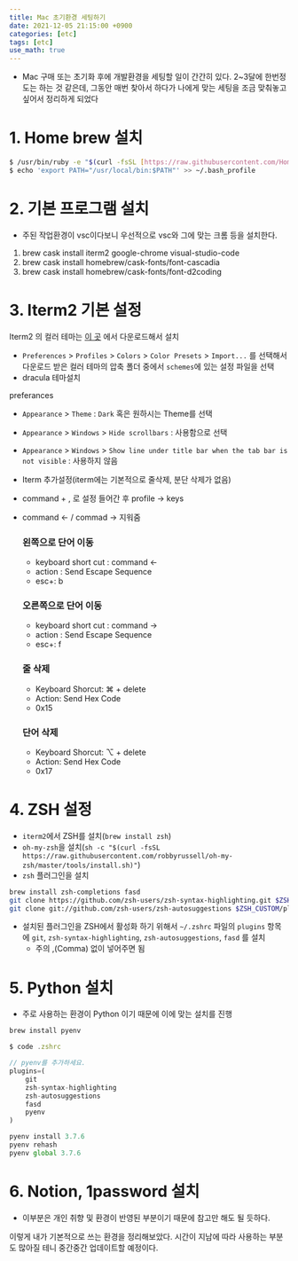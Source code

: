 ```yaml
---
title: Mac 초기환경 세팅하기
date: 2021-12-05 21:15:00 +0900
categories: [etc]
tags: [etc]
use_math: true
---
```

- Mac 구매 또는 초기화 후에 개발환경을 세팅할 일이 간간히 있다. 2~3달에 한번정도는 하는 것 같은데, 그동안 매번 찾아서 하다가 나에게 맞는 세팅을 조금 맞춰놓고 싶어서 정리하게 되었다

# 1. Home brew 설치

```bash
$ /usr/bin/ruby -e "$(curl -fsSL [https://raw.githubusercontent.com/Homebrew/install/master/install](https://raw.githubusercontent.com/Homebrew/install/master/install))"
$ echo 'export PATH="/usr/local/bin:$PATH"' >> ~/.bash_profile
```

# 2. 기본 프로그램 설치
- 주된 작업환경이 vsc이다보니 우선적으로 vsc와 그에 맞는 크롬 등을 설치한다.

1. brew cask install iterm2 google-chrome visual-studio-code
2. brew cask install homebrew/cask-fonts/font-cascadia
3. brew cask install homebrew/cask-fonts/font-d2coding

# 3. Iterm2 기본 설정

Iterm2 의 컬러 테마는 [이 곳](http://iterm2colorschemes.com/) 에서 다운로드해서 설치

- `Preferences` > `Profiles` > `Colors` > `Color Presets` > `Import...` 를 선택해서 다운로드 받은 컬러 테마의 압축 폴더 중에서 `schemes`에 있는 설정 파일을 선택
- dracula 테마설치

preferances

- `Appearance` > `Theme` : `Dark` 혹은 원하시는 Theme를 선택
- `Appearance` > `Windows` > `Hide scrollbars` : 사용함으로 선택
- `Appearance` > `Windows` > `Show line under title bar when the tab bar is not visible` : 사용하지 않음

- Iterm 추가설정(iterm에는 기본적으로 줄삭제, 분단 삭제가 없음)
- command + , 로 설정 들어간 후 profile → keys
- command ← / commad → 지워줌
    
    ### 왼쪽으로 단어 이동
    
    - keyboard short cut : command ←
    - action : Send Escape Sequence
    - esc+: b
    
    ### 오른쪽으로 단어 이동
    
    - keyboard short cut : command →
    - action : Send Escape Sequence
    - esc+: f
    
    ### 줄 **삭제**
    
    - Keyboard Shorcut: ⌘ + delete
    - Action: Send Hex Code
    - 0x15
    
    ### 단어 **삭제**
    
    - Keyboard Shorcut: ⌥ + delete
    - Action: Send Hex Code
    - 0x17


# 4. ZSH 설정

- `iterm2`에서 ZSH를 설치(`brew install zsh`) 
- `oh-my-zsh`을 설치(`sh -c "$(curl -fsSL https://raw.githubusercontent.com/robbyrussell/oh-my-zsh/master/tools/install.sh)"`)
- `zsh` 플러그인을 설치
```bash
brew install zsh-completions fasd
git clone https://github.com/zsh-users/zsh-syntax-highlighting.git $ZSH_CUSTOM/plugins/zsh-syntax-highlighting
git clone git://github.com/zsh-users/zsh-autosuggestions $ZSH_CUSTOM/plugins/zsh-autosuggestions
```
- 설치된 플러그인을 ZSH에서 활성화 하기 위해서 `~/.zshrc` 파일의 `plugins` 항목에 `git`, `zsh-syntax-highlighting`, `zsh-autosuggestions`, `fasd` 를 설치
    - 주의 ,(Comma) 없이 넣어주면 됨

# 5. Python 설치
- 주로 사용하는 환경이 Python 이기 때문에 이에 맞는 설치를 진행

```jsx
brew install pyenv
```

```jsx
$ code .zshrc

// pyenv를 추가하세요.
plugins=(
    git
    zsh-syntax-highlighting
    zsh-autosuggestions
    fasd
    pyenv
)
```

```jsx
pyenv install 3.7.6
pyenv rehash
pyenv global 3.7.6
```

# 6. Notion, 1password 설치
- 이부분은 개인 취향 및 환경이 반영된 부분이기 때문에 참고만 해도 될 듯하다.

이렇게 내가 기본적으로 쓰는 환경을 정리해보았다.
시간이 지남에 따라 사용하는 부분도 많아질 테니 중간중간 업데이트할 예정이다.